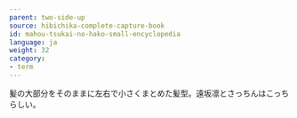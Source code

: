 ```yaml
---
parent: two-side-up
source: hibichika-complete-capture-book
id: mahou-tsukai-no-hako-small-encyclopedia
language: ja
weight: 32
category:
- term
---
```


髪の大部分をそのままに左右で小さくまとめた髪型。遠坂凛とさっちんはこっちらしい。
